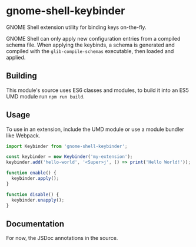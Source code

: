 # gnome-shell-keybinder

GNOME Shell extension utility for binding keys on-the-fly.

GNOME Shell can only apply new configuration entries from a compiled schema
file. When applying the keybinds, a schema is generated and compiled with the
`glib-compile-schemas` executable, then loaded and applied.

## Building

This module's source uses ES6 classes and modules, to build it into an ES5 UMD
module run `npm run build`.

## Usage

To use in an extension, include the UMD module or use a module bundler like
Webpack.

```javascript
import Keybinder from 'gnome-shell-keybinder';

const keybinder = new Keybinder('my-extension');
keybinder.add('hello-world', '<Super>j', () => print('Hello World!'));

function enable() {
  keybinder.apply();
}

function disable() {
  keybinder.unapply();
}
```

## Documentation

For now, the JSDoc annotations in the source.
